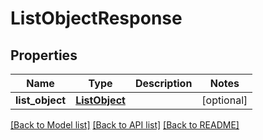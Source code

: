 # ListObjectResponse

## Properties
Name | Type | Description | Notes
------------ | ------------- | ------------- | -------------
**list_object** | [**ListObject**](ListObject.md) |  | [optional] 

[[Back to Model list]](../README.md#documentation-for-models) [[Back to API list]](../README.md#documentation-for-api-endpoints) [[Back to README]](../README.md)


